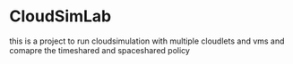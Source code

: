 # CloudSimLab
this is a project to run cloudsimulation with multiple cloudlets and vms and comapre the timeshared and spaceshared policy
